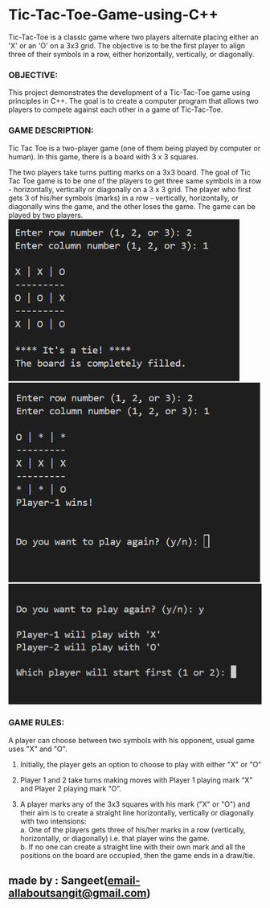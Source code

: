 # Tic-Tac-Toe-Game-using-C++ 
Tic-Tac-Toe is a classic game where two players alternate placing either an 'X' or an 'O' on a 3x3 grid. The objective is to be the first player to align three of their symbols in a row, either horizontally, vertically, or diagonally.

### OBJECTIVE:
This project demonstrates the development of a Tic-Tac-Toe game using principles in C++. The goal is to create a computer program that allows two players to compete against each other in a game of Tic-Tac-Toe.

### GAME DESCRIPTION:
Tic Tac Toe is a two-player game (one of them being played by computer or human). In this game, there is a board with 3 x 3 squares.<br/>

The two players take turns putting marks on a 3x3 board. The goal of Tic Tac Toe game is to be one of the players to get three same symbols in a row - horizontally, vertically or diagonally on a 3 x 3 grid.  The player who first gets 3 of his/her symbols (marks) in a row - vertically, horizontally, or diagonally wins the game, and the other loses the game. 
The game can be played by two players. 
![image](https://github.com/Muszic/tic_tac_toe/blob/main/img/pic-1.png)
![image](https://github.com/Muszic/tic_tac_toe/blob/main/img/pic-2.png)
![image](https://github.com/Muszic/tic_tac_toe/blob/main/img/pic-3.png)
### GAME RULES:
A player can choose between two symbols with his opponent, usual game uses "X" and "O". 
1.	Initially, the player gets an option to choose to play with either "X" or "O"

2.	Player 1 and 2 take turns making moves with Player 1 playing mark “X” and Player 2 playing mark “O”.

3.	A player marks any of the 3x3 squares with his mark ("X" or "O") and their aim is to create a straight line horizontally, vertically or diagonally with two intensions:<br/>
 a.	One of the players gets three of his/her marks in a row (vertically, horizontally, or diagonally) i.e. that player wins the game.<br/>
 b.	If no one can create a straight line with their own mark and all the positions on the board are occupied, then the game ends in a draw/tie.
 ## made by : Sangeet(email-allaboutsangit@gmail.com)